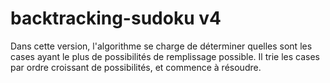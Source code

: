 # backtracking-sudoku v4

Dans cette version, l'algorithme se charge de déterminer quelles sont les cases ayant le plus de possibilités de remplissage possible.
Il trie les cases par ordre croissant de possibilités, et commence à résoudre.
